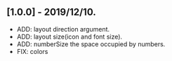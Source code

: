 ## [1.0.0] - 2019/12/10.

* ADD: layout direction argument.
* ADD: layout size(icon and font size).
* ADD: numberSize the space occupied by numbers.
* FIX: colors
